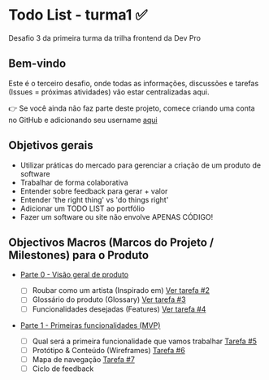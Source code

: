 # Todo List - turma1 ✅

Desafio 3 da primeira turma da trilha frontend da Dev Pro

## Bem-vindo

Este é o terceiro desafio, onde todas as informações, discussões e tarefas (Issues = próximas atividades) vão estar centralizadas aqui.

👉 Se você ainda não faz parte deste projeto, comece criando uma conta no GitHub e adicionando seu username [aqui](https://github.com/huogerac/todolist-turma1/issues/1)

## Objetivos gerais

- Utilizar práticas do mercado para gerenciar a criação de um produto de software
- Trabalhar de forma colaborativa
- Entender sobre feedback para gerar + valor
- Entender 'the right thing' vs 'do things right'
- Adicionar um TODO LIST ao portfólio
- Fazer um software ou site não envolve APENAS CÓDIGO!

## Objectivos Macros (Marcos do Projeto / Milestones) para o Produto

- [Parte 0 - Visão geral de produto](https://github.com/huogerac/todolist-turma1/milestone/1)

  - [ ] Roubar como um artista (Inspirado em) [Ver tarefa #2](https://github.com/huogerac/todolist-turma1/issues/2)
  - [ ] Glossário do produto (Glossary) [Ver tarefa #3](https://github.com/huogerac/todolist-turma1/issues/3)
  - [ ] Funcionalidades desejadas (Features) [Ver tarefa #4](https://github.com/huogerac/todolist-turma1/issues/4)

- [Parte 1 - Primeiras funcionalidades (MVP)](https://github.com/huogerac/todolist-turma1/milestone/1)

  - [ ] Qual será a primeira funcionalidade que vamos trabalhar [Tarefa #5](https://github.com/huogerac/todolist-turma1/issues/5)
  - [ ] Protótipo & Conteúdo (Wireframes) [Tarefa #6](https://github.com/huogerac/todolist-turma1/issues/6)
  - [ ] Mapa de navegação [Tarefa #7](https://github.com/huogerac/todolist-turma1/issues/7)
  - [ ] Ciclo de feedback
